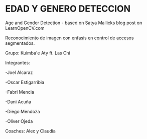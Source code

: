 # EDAD Y GENERO  DETECCION 
Age and Gender Detection - based on Satya Mallicks blog post on LearnOpenCV.com


Reconocimiento de imagen con enfasis en control de accesos segmentados.

Grupo: Kuimba'e Aty ft. Las Chi


Integrantes: 

-Joel Alcaraz


-Oscar Estigarribia


-Fabri Mencia 


-Dani Acuña


-Diego Mendoza 


-Oliver Ojeda


Coaches: Alex y Claudia
